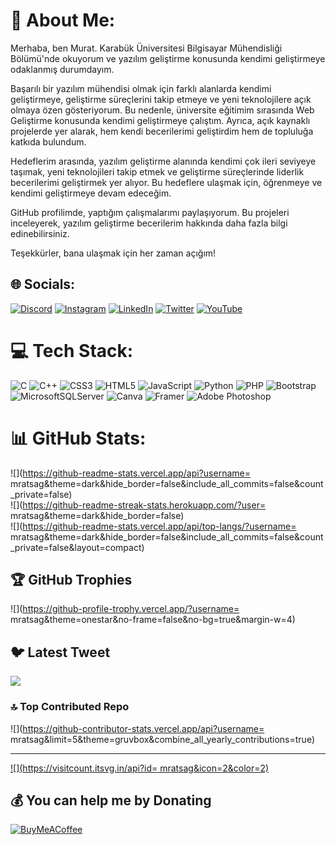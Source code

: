 # 💫 About Me:
Merhaba, ben Murat. Karabük Üniversitesi Bilgisayar Mühendisliği Bölümü'nde okuyorum ve yazılım geliştirme konusunda kendimi geliştirmeye odaklanmış durumdayım.

Başarılı bir yazılım mühendisi olmak için farklı alanlarda kendimi geliştirmeye, geliştirme süreçlerini takip etmeye ve yeni teknolojilere açık olmaya özen gösteriyorum. Bu nedenle, üniversite eğitimim sırasında Web Geliştirme konusunda kendimi geliştirmeye çalıştım. Ayrıca, açık kaynaklı projelerde yer alarak, hem kendi becerilerimi geliştirdim hem de topluluğa katkıda bulundum.

Hedeflerim arasında, yazılım geliştirme alanında kendimi çok ileri seviyeye taşımak, yeni teknolojileri takip etmek ve geliştirme süreçlerinde liderlik becerilerimi geliştirmek yer alıyor. Bu hedeflere ulaşmak için, öğrenmeye ve kendimi geliştirmeye devam edeceğim.

GitHub profilimde, yaptığım çalışmalarımı paylaşıyorum. Bu projeleri inceleyerek, yazılım geliştirme becerilerim hakkında daha fazla bilgi edinebilirsiniz.

Teşekkürler, bana ulaşmak için her zaman açığım!


## 🌐 Socials:
[![Discord](https://img.shields.io/badge/Discord-%237289DA.svg?logo=discord&logoColor=white)](https://discord.gg/https://discord.gg/K58GEfkC) [![Instagram](https://img.shields.io/badge/Instagram-%23E4405F.svg?logo=Instagram&logoColor=white)](https://instagram.com/mrat.sag) [![LinkedIn](https://img.shields.io/badge/LinkedIn-%230077B5.svg?logo=linkedin&logoColor=white)](https://linkedin.com/in/https://www.linkedin.com/in/murat-sa%C4%9F-638708196) [![Twitter](https://img.shields.io/badge/Twitter-%231DA1F2.svg?logo=Twitter&logoColor=white)](https://twitter.com/mratsagg) [![YouTube](https://img.shields.io/badge/YouTube-%23FF0000.svg?logo=YouTube&logoColor=white)](https://youtube.com/@UCgaARWHOV74GvAmzcHJqHPw) 

# 💻 Tech Stack:
![C](https://img.shields.io/badge/c-%2300599C.svg?style=plastic&logo=c&logoColor=white) ![C++](https://img.shields.io/badge/c++-%2300599C.svg?style=plastic&logo=c%2B%2B&logoColor=white) ![CSS3](https://img.shields.io/badge/css3-%231572B6.svg?style=plastic&logo=css3&logoColor=white) ![HTML5](https://img.shields.io/badge/html5-%23E34F26.svg?style=plastic&logo=html5&logoColor=white) ![JavaScript](https://img.shields.io/badge/javascript-%23323330.svg?style=plastic&logo=javascript&logoColor=%23F7DF1E) ![Python](https://img.shields.io/badge/python-3670A0?style=plastic&logo=python&logoColor=ffdd54) ![PHP](https://img.shields.io/badge/php-%23777BB4.svg?style=plastic&logo=php&logoColor=white) ![Bootstrap](https://img.shields.io/badge/bootstrap-%23563D7C.svg?style=plastic&logo=bootstrap&logoColor=white) ![MicrosoftSQLServer](https://img.shields.io/badge/Microsoft%20SQL%20Sever-CC2927?style=plastic&logo=microsoft%20sql%20server&logoColor=white) ![Canva](https://img.shields.io/badge/Canva-%2300C4CC.svg?style=plastic&logo=Canva&logoColor=white) ![Framer](https://img.shields.io/badge/Framer-black?style=plastic&logo=framer&logoColor=blue) ![Adobe Photoshop](https://img.shields.io/badge/adobephotoshop-%2331A8FF.svg?style=plastic&logo=adobephotoshop&logoColor=white)
# 📊 GitHub Stats:
![](https://github-readme-stats.vercel.app/api?username= mratsag&theme=dark&hide_border=false&include_all_commits=false&count_private=false)<br/>
![](https://github-readme-streak-stats.herokuapp.com/?user= mratsag&theme=dark&hide_border=false)<br/>
![](https://github-readme-stats.vercel.app/api/top-langs/?username= mratsag&theme=dark&hide_border=false&include_all_commits=false&count_private=false&layout=compact)

## 🏆 GitHub Trophies
![](https://github-profile-trophy.vercel.app/?username= mratsag&theme=onestar&no-frame=false&no-bg=true&margin-w=4)

## 🐦 Latest Tweet
[![](https://gtce.itsvg.in/api?username=mratsagg)](https://github.com/VishwaGauravIn/github-twitter-card-embed)

### 🔝 Top Contributed Repo
![](https://github-contributor-stats.vercel.app/api?username= mratsag&limit=5&theme=gruvbox&combine_all_yearly_contributions=true)

---
[![](https://visitcount.itsvg.in/api?id= mratsag&icon=2&color=2)](https://visitcount.itsvg.in)

  ## 💰 You can help me by Donating
  [![BuyMeACoffee](https://img.shields.io/badge/Buy%20Me%20a%20Coffee-ffdd00?style=for-the-badge&logo=buy-me-a-coffee&logoColor=black)](https://buymeacoffee.com/mrat.sag) 

  
<!-- Proudly created with GPRM ( https://gprm.itsvg.in ) -->
<!---
mratsag/mratsag is a ✨ special ✨ repository because its `README.md` (this file) appears on your GitHub profile.
You can click the Preview link to take a look at your changes.
--->
